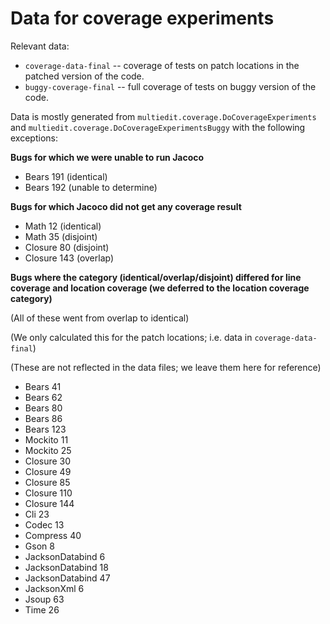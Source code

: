 # Data for coverage experiments

Relevant data:

* `coverage-data-final` 
-- coverage of tests on patch locations in the patched version of the code.
* `buggy-coverage-final` 
-- full coverage of tests on buggy version of the code. 


Data is mostly generated from `multiedit.coverage.DoCoverageExperiments` 
and `multiedit.coverage.DoCoverageExperimentsBuggy` with the following exceptions:

**Bugs for which we were unable to run Jacoco**

* Bears 191 (identical)
* Bears 192 (unable to determine)

**Bugs for which Jacoco did not get any coverage result**

* Math 12 (identical)
* Math 35 (disjoint)
* Closure 80 (disjoint)
* Closure 143 (overlap)


**Bugs where the category (identical/overlap/disjoint) 
differed for line coverage and location coverage
(we deferred to the location coverage category)**

(All of these went from overlap to identical)

(We only calculated this for the patch locations; i.e. data in `coverage-data-final`)

(These are not reflected in the data files; we leave them here for reference)

* Bears 41 
* Bears 62 
* Bears 80
* Bears 86
* Bears 123
* Mockito 11
* Mockito 25
* Closure 30
* Closure 49
* Closure 85
* Closure 110
* Closure 144
* Cli 23
* Codec 13
* Compress 40
* Gson 8
* JacksonDatabind 6
* JacksonDatabind 18
* JacksonDatabind 47
* JacksonXml 6
* Jsoup 63
* Time 26

